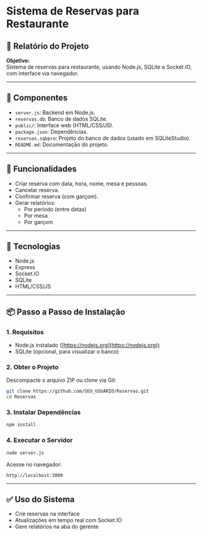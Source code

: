 
# Sistema de Reservas para Restaurante

## 📝 Relatório do Projeto

**Objetivo:**  
Sistema de reservas para restaurante, usando Node.js, SQLite e Socket.IO, com interface via navegador.

---

## 🔧 Componentes

- `server.js`: Backend em Node.js.
- `reservas.db`: Banco de dados SQLite.
- `public/`: Interface web (HTML/CSS/JS).
- `package.json`: Dependências.
- `reservas.sqbpro`: Projeto do banco de dados (usado em SQLiteStudio).
- `README.md`: Documentação do projeto.

---

## 🧪 Funcionalidades

- Criar reserva com data, hora, nome, mesa e pessoas.
- Cancelar reserva.
- Confirmar reserva (com garçom).
- Gerar relatórios:
  - Por período (entre datas)
  - Por mesa
  - Por garçom

---

## 🧰 Tecnologias

- Node.js
- Express
- Socket.IO
- SQLite
- HTML/CSS/JS

---

## 📦 Passo a Passo de Instalação

### 1. Requisitos

- Node.js instalado ([https://nodejs.org](https://nodejs.org))
- SQLite (opcional, para visualizar o banco)

### 2. Obter o Projeto

Descompacte o arquivo ZIP ou clone via Git:

```bash
git clone https://github.com/SEU_USUARIO/Reservas.git
cd Reservas
```

### 3. Instalar Dependências

```bash
npm install
```

### 4. Executar o Servidor

```bash
node server.js
```

Acesse no navegador:

```
http://localhost:3000
```

---

## ✅ Uso do Sistema

- Crie reservas na interface
- Atualizações em tempo real com Socket.IO
- Gere relatórios na aba do gerente
